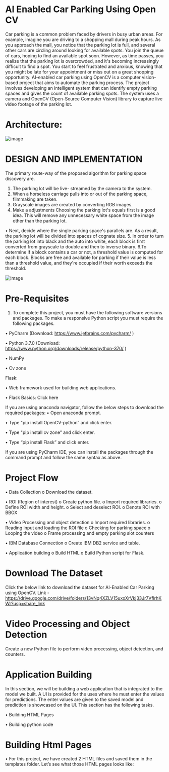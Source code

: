 # Al Enabled Car Parking Using Open CV

Car parking is a common problem faced by drivers in busy urban areas. For example, imagine you are driving to a shopping mall during peak hours. As you approach the mall, you notice that the parking lot is full, and several other cars are circling around looking for available spots.
You join the queue of cars, hoping to find an available spot soon. However, as time passes, you realize that the parking lot is overcrowded, and it's becoming increasingly difficult to find a spot. You start to feel frustrated and anxious, knowing that you might be late for your appointment or miss out on a great shopping opportunity.
AI-enabled car parking using OpenCV is a computer vision-based project that aims to automate the parking process. The project involves developing an intelligent system that can identify empty parking spaces and gives the count of available parking spots.
The system uses a camera and OpenCV (Open-Source Computer Vision) library to capture live video footage of the parking lot.

# Architecture:
![image](https://github.com/tejalodagala480/Al-Enabled-Car-Parking-Using-Open-CV/assets/106898126/3c51ca75-3e56-428b-af0f-3a6e48875082)

# DESIGN AND IMPLEMENTATION

The primary route-way of the proposed algorithm for parking space discovery are. 
1. The parking lot will be live- streamed by the camera to the system. 
2. When a horseless carriage pulls into or out of the parking space, filmmaking are taken. 
3. Grayscale images are created by converting RGB images. 
4. Make a adjustments Choosing the parking lot's equals first is a good idea. This will remove any unnecessary white space from the image other than the parking lot. 


• Next, decide where the single parking space's parallels are. As a result, the parking lot will be divided into spaces of cognate size. 
5. In order to turn the parking lot into black and the auto into white, each block is first converted from grayscale to double and then to inverse binary. 
6.To determine if a block contains a car or not, a threshold value is computed for each block. Blocks are free and available for parking if their value is less than a threshold value, and they're occupied if their worth exceeds the threshold.

 ![image](https://github.com/tejalodagala480/Al-Enabled-Car-Parking-Using-Open-CV/assets/106898126/9dedf894-b32a-4df5-bec8-f9ee3a7e54e9)

# Pre-Requisites
1.	To complete this project, you must have the following software versions and packages. 
To make a responsive Python script you must require the following packages. 

•	PyCharm (Download: https://www.jetbrains.com/pycharm/ ) 


•	Python 3.7.0 (Download: https://www.python.org/downloads/release/python-370/ )


•	NumPy


•	Cv zone

Flask: 

•	Web framework used for building web applications. 

•	Flask Basics: Click here 

If you are using anaconda navigator, follow the below steps to download the required packages: 
•	Open anaconda prompt. 

•	Type "pip install OpenCV-python” and click enter. 

•	Type "pip install cv zone” and click enter. 

•	Type “pip install Flask” and click enter. 

If you are using PyCharm IDE, you can install the packages through the command prompt and follow the same syntax as above.


# Project Flow

•	Data Collection
o	Download the dataset.

•	ROI (Region of interest)
o	Create python file.
o	Import required libraries.
o	Define ROI width and height.
o	Select and deselect ROI.
o	Denote ROI with BBOX

•	Video Processing and object detection
o	Import required libraries.
o	Reading input and loading the ROI file
o	Checking for parking space
o	Looping the video
o	Frame processing and empty parking slot counters

•	IBM Database Connection
o	Create IBM DB2 service and table.

•	Application building
o	Build HTML
o	Build Python script for Flask.

# Download The Dataset
Click the below link to download the dataset for AI-Enabled Car Parking using OpenCV. 
Link - https://drive.google.com/drive/folders/13vNq4XZLV15uxxXrVkj33Jr7VflrhKWr?usp=share_link

# Video Processing and Object Detection
Create a new Python file to perform video processing, object detection, and counters.

# Application Building
In this section, we will be building a web application that is integrated to the model we built. A UI is provided for the uses where he must enter the values for predictions. The enter values are given to the saved model and prediction is showcased on the UI.
This section has the following tasks.

•	Building HTML Pages 

•	Building python code

# Building Html Pages
•	For this project, we have created 2 HTML files and saved them in the templates folder. Let’s see what those HTML pages looks like:



